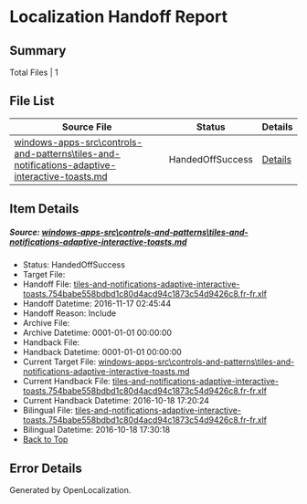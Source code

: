 # <a name='report-top'></a> Localization Handoff Report

## Summary
 Total Files | 1

## File List
 Source File | Status | Details 
 ----------- | ------ | ------- 
 [windows-apps-src\controls-and-patterns\tiles-and-notifications-adaptive-interactive-toasts.md](https://cpubwin.visualstudio.com/windows-uwp/_git/windows-uwp/commit/9dcf720679a8e36d9ce57fd71f173b1d0d28189b?path=windows-apps-src%2Fcontrols-and-patterns%2Ftiles-and-notifications-adaptive-interactive-toasts.md&_a=contents) | HandedOffSuccess | [Details](#14b44ef2f0dcd87fe57f1dce609ea88d626abe7e3198)

## Item Details
##### <a name='14b44ef2f0dcd87fe57f1dce609ea88d626abe7e3198'></a> Source: [windows-apps-src\controls-and-patterns\tiles-and-notifications-adaptive-interactive-toasts.md](https://cpubwin.visualstudio.com/windows-uwp/_git/windows-uwp/commit/9dcf720679a8e36d9ce57fd71f173b1d0d28189b?path=windows-apps-src%2Fcontrols-and-patterns%2Ftiles-and-notifications-adaptive-interactive-toasts.md&_a=contents)
* Status: HandedOffSuccess
* Target File: 
* Handoff File: [tiles-and-notifications-adaptive-interactive-toasts.754babe558bdbd1c80d4acd94c1873c54d9426c8.fr-fr.xlf](https://cpubwin.visualstudio.com/windows-uwp/_git/WDCLib.handoff/commit/bffa973e680027d81ccfda45644657c51c8c7fea?path=ol-handoff%2Fcpubwin%2Fwindows-uwp.fr-fr%2Fmaster%2Ftiles-and-notifications-adaptive-interactive-toasts.754babe558bdbd1c80d4acd94c1873c54d9426c8.fr-fr.xlf&_a=contents)
* Handoff Datetime: 2016-11-17 02:45:44
* Handoff Reason: Include
* Archive File: 
* Archive Datetime: 0001-01-01 00:00:00
* Handback File: 
* Handback Datetime: 0001-01-01 00:00:00
* Current Target File: [windows-apps-src\controls-and-patterns\tiles-and-notifications-adaptive-interactive-toasts.md](https://cpubwin.visualstudio.com/windows-uwp/_git/windows-uwp.fr-fr/commit/5bf3daf71cd8f7a945ec878e8d84937b38d16d09?path=windows-apps-src%2Fcontrols-and-patterns%2Ftiles-and-notifications-adaptive-interactive-toasts.md&_a=contents)
* Current Handback File: [tiles-and-notifications-adaptive-interactive-toasts.754babe558bdbd1c80d4acd94c1873c54d9426c8.fr-fr.xlf](https://cpubwin.visualstudio.com/windows-uwp/_git/WDCLib.handback/commit/e6a0357fb8ac60ea1b67b018a13764c4a5aec180?path=ol-handback%2FMicrosoft%2Fwindows-apps.fr-fr%2Fmaster%2Ftiles-and-notifications-adaptive-interactive-toasts.754babe558bdbd1c80d4acd94c1873c54d9426c8.fr-fr.xlf&_a=contents)
* Current Handback Datetime: 2016-10-18 17:20:24
* Bilingual File: [tiles-and-notifications-adaptive-interactive-toasts.754babe558bdbd1c80d4acd94c1873c54d9426c8.fr-fr.xlf](https://cpubwin.visualstudio.com/windows-uwp/_git/WDCLib.handback/commit/e6a0357fb8ac60ea1b67b018a13764c4a5aec180?path=ol-handback%2FMicrosoft%2Fwindows-apps.fr-fr%2Fmaster%2Ftiles-and-notifications-adaptive-interactive-toasts.754babe558bdbd1c80d4acd94c1873c54d9426c8.fr-fr.xlf&_a=contents)
* Bilingual Datetime: 2016-10-18 17:30:18
* [Back to Top](#report-top)


## Error Details

Generated by OpenLocalization.
